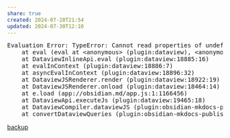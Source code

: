 ```yaml
---
share: true
created: 2024-07-28T21:54
updated: 2024-07-30T12:10
---
```

<pre class="dataview dataview-error">Evaluation Error: TypeError: Cannot read properties of undefined (reading 'path')
    at eval (eval at &lt;anonymous&gt; (plugin:dataview), &lt;anonymous&gt;:13:19)
    at DataviewInlineApi.eval (plugin:dataview:18885:16)
    at evalInContext (plugin:dataview:18886:7)
    at asyncEvalInContext (plugin:dataview:18896:32)
    at DataviewJSRenderer.render (plugin:dataview:18922:19)
    at DataviewJSRenderer.onload (plugin:dataview:18464:14)
    at e.load (app://obsidian.md/app.js:1:1166456)
    at DataviewApi.executeJs (plugin:dataview:19465:18)
    at DataviewCompiler.dataviewJS (plugin:obsidian-mkdocs-publisher:27:159476)
    at convertDataviewQueries (plugin:obsidian-mkdocs-publisher:30:1380)</pre>

[backup](./backup.md)